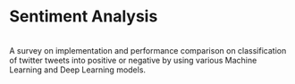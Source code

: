 # Sentiment Analysis
<br>
A survey on implementation and performance comparison on classification of twitter tweets into positive or negative by using various Machine Learning and Deep Learning models.
